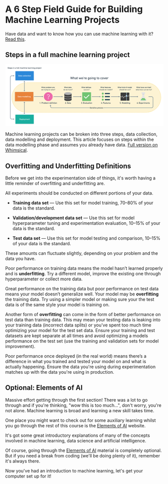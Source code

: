 # A 6 Step Field Guide for Building Machine Learning Projects

Have data and want to know how you can use machine learning with it? [Read this](https://www.mrdbourke.com/a-6-step-field-guide-for-building-machine-learning-projects/).


## Steps in a full machine learning project
![Steps in a full machine learning project](./a-full-machine-learning-project.png "Steps in a full machine learning project")

Machine learning projects can be broken into three steps, data collection, data modelling and deployment. This article focuses on steps within the data modelling phase and assumes you already have data. [Full version on Whimsical](https://whimsical.com/9g65jgoRYTxMXxDosndYTB?ref=mrdbourke.com).

## Overfitting and Underfitting Definitions

Before we get into the experimentation side of things, it's worth having a little reminder of overfitting and underfitting are.

All experiments should be conducted on different portions of your data.

- **Training data set** — Use this set for model training, 70–80% of your data is the standard.

- **Validation/development data set** — Use this set for model hyperparameter tuning and experimentation evaluation, 10–15% of your data is the standard.

- **Test data set** — Use this set for model testing and comparison, 10–15% of your data is the standard.

These amounts can fluctuate slightly, depending on your problem and the data you have.

Poor performance on training data means the model hasn’t learned properly and is **underfitting**. Try a different model, improve the existing one through hyperparameter or collect more data.

Great performance on the training data but poor performance on test data means your model doesn’t generalize well. Your model may be **overfitting** the training data. Try using a simpler model or making sure your the test data is of the same style your model is training on.

Another form of **overfitting** can come in the form of better performance on test data than training data. This may mean your testing data is leaking into your training data (incorrect data splits) or you've spent too much time optimizing your model for the test set data. Ensure your training and test datasets are kept separate at all times and avoid optimizing a models performance on the test set (use the training and validation sets for model improvement).

Poor performance once deployed (in the real world) means there’s a difference in what you trained and tested your model on and what is actually happening. Ensure the data you're using during experimentation matches up with the data you're using in production.

## Optional: Elements of AI

Massive effort getting through the first section! There was a lot to go through and if you're thinking, "wow this is too much...", don't worry, you're not alone. Machine learning is broad and learning a new skill takes time.

One place you might want to check out for some auxiliary learning whilst you go through the rest of this course is the [Elements of AI](https://www.elementsofai.com/) website.

It's got some great introductory explanations of many of the concepts involved in machine learning, data science and artificial intelligence.

Of course, going through the [Elements of AI](https://www.elementsofai.com/) material is completely optional. But if you need a break from coding (we'll be doing plenty of it), remember it's always there.

Now you've had an introduction to machine learning, let's get your computer set up for it!
